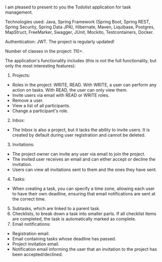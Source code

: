 I am pleased to present to you the Todolist application for task management.

Technologies used: Java, Spring Framework (Spring Boot, Spring REST, Spring Security, Spring Data JPA), Hibernate, Maven, Liquibase, Postgres, MapStruct, FreeMarker, Swagger, JUnit, Mockito, Testcontainers, Docker.

Authentication: JWT.
The project is regularly updated!

Number of classes in the project: 110+.

The application's functionality includes (this is not the full functionality, but only the most interesting features):
1. Projects:
- Roles in the project: WRITE, READ. With WRITE, a user can perform any action on tasks. With READ, the user can only view them.
- Invite users via email with READ or WRITE roles.
- Remove a user.
- View a list of all participants.
- Change a participant's role.
2. Inbox:
- The Inbox is also a project, but it lacks the ability to invite users. It is created by default during user registration and cannot be deleted.
3. Invitations:
- The project owner can invite any user via email to join the project.
- The invited user receives an email and can either accept or decline the invitation.
- Users can view all invitations sent to them and the ones they have sent.
4. Tasks:
- When creating a task, you can specify a time zone, allowing each user to have their own deadline, ensuring that email notifications are sent at the correct time.
5. Subtasks, which are linked to a parent task.
6. Checklists, to break down a task into smaller parts. If all checklist items are completed, the task is automatically marked as complete.
7. Email notifications:
- Registration email.
- Email containing tasks whose deadline has passed.
- Project invitation email.
- Notification email informing the user that an invitation to the project has been accepted/declined.
